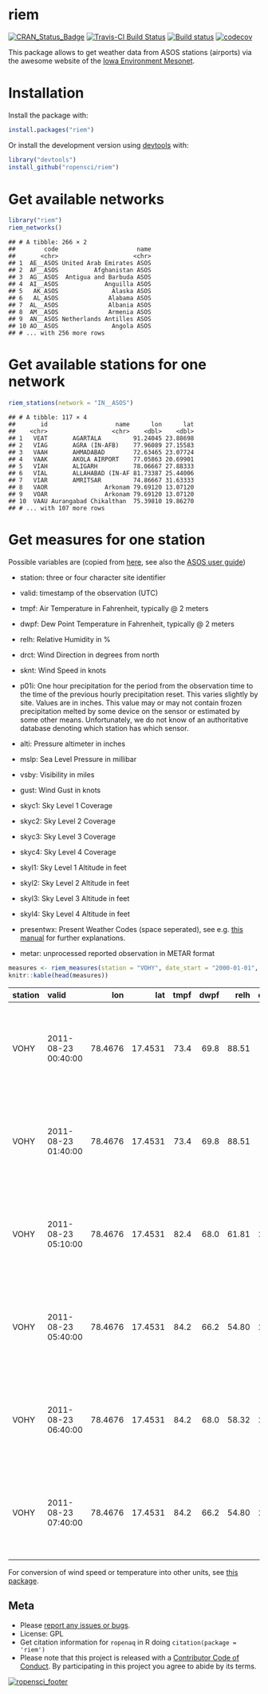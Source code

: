 riem
====

[![CRAN\_Status\_Badge](http://www.r-pkg.org/badges/version/riem)](http://cran.r-project.org/package=riem) [![Travis-CI Build Status](https://travis-ci.org/ropensci/riem.svg?branch=master)](https://travis-ci.org/ropensci/riem) [![Build status](https://ci.appveyor.com/api/projects/status/jl8sxr77bi8jnqrm?svg=true)](https://ci.appveyor.com/project/ropensci/riem) [![codecov](https://codecov.io/gh/ropensci/riem/branch/master/graph/badge.svg)](https://codecov.io/gh/ropensci/riem)

This package allows to get weather data from ASOS stations (airports) via the awesome website of the [Iowa Environment Mesonet](https://mesonet.agron.iastate.edu/request/download.phtml?network=IN__ASOS).

Installation
============

Install the package with:

``` r
install.packages("riem")
```

Or install the development version using [devtools](https://github.com/hadley/devtools) with:

``` r
library("devtools")
install_github("ropensci/riem")
```

Get available networks
======================

``` r
library("riem")
riem_networks() 
```

    ## # A tibble: 266 × 2
    ##        code                      name
    ##       <chr>                     <chr>
    ## 1  AE__ASOS United Arab Emirates ASOS
    ## 2  AF__ASOS          Afghanistan ASOS
    ## 3  AG__ASOS  Antigua and Barbuda ASOS
    ## 4  AI__ASOS             Anguilla ASOS
    ## 5   AK_ASOS               Alaska ASOS
    ## 6   AL_ASOS              Alabama ASOS
    ## 7  AL__ASOS              Albania ASOS
    ## 8  AM__ASOS              Armenia ASOS
    ## 9  AN__ASOS Netherlands Antilles ASOS
    ## 10 AO__ASOS               Angola ASOS
    ## # ... with 256 more rows

Get available stations for one network
======================================

``` r
riem_stations(network = "IN__ASOS") 
```

    ## # A tibble: 117 × 4
    ##       id                   name      lon      lat
    ##    <chr>                  <chr>    <dbl>    <dbl>
    ## 1   VEAT       AGARTALA         91.24045 23.88698
    ## 2   VIAG       AGRA (IN-AFB)    77.96089 27.15583
    ## 3   VAAH       AHMADABAD        72.63465 23.07724
    ## 4   VAAK       AKOLA AIRPORT    77.05863 20.69901
    ## 5   VIAH       ALIGARH          78.06667 27.88333
    ## 6   VIAL       ALLAHABAD (IN-AF 81.73387 25.44006
    ## 7   VIAR       AMRITSAR         74.86667 31.63333
    ## 8   VAOR                Arkonam 79.69120 13.07120
    ## 9   VOAR                Arkonam 79.69120 13.07120
    ## 10  VAAU Aurangabad Chikalthan  75.39810 19.86270
    ## # ... with 107 more rows

Get measures for one station
============================

Possible variables are (copied from [here](https://mesonet.agron.iastate.edu/request/download.phtml), see also the [ASOS user guide](http://www.nws.noaa.gov/asos/pdfs/aum-toc.pdf))

-   station: three or four character site identifier

-   valid: timestamp of the observation (UTC)

-   tmpf: Air Temperature in Fahrenheit, typically @ 2 meters

-   dwpf: Dew Point Temperature in Fahrenheit, typically @ 2 meters

-   relh: Relative Humidity in %

-   drct: Wind Direction in degrees from north

-   sknt: Wind Speed in knots

-   p01i: One hour precipitation for the period from the observation time to the time of the previous hourly precipitation reset. This varies slightly by site. Values are in inches. This value may or may not contain frozen precipitation melted by some device on the sensor or estimated by some other means. Unfortunately, we do not know of an authoritative database denoting which station has which sensor.

-   alti: Pressure altimeter in inches

-   mslp: Sea Level Pressure in millibar

-   vsby: Visibility in miles

-   gust: Wind Gust in knots

-   skyc1: Sky Level 1 Coverage

-   skyc2: Sky Level 2 Coverage

-   skyc3: Sky Level 3 Coverage

-   skyc4: Sky Level 4 Coverage

-   skyl1: Sky Level 1 Altitude in feet

-   skyl2: Sky Level 2 Altitude in feet

-   skyl3: Sky Level 3 Altitude in feet

-   skyl4: Sky Level 4 Altitude in feet

-   presentwx: Present Weather Codes (space seperated), see e.g. [this manual](http://www.ofcm.gov/fmh-1/pdf/H-CH8.pdf) for further explanations.

-   metar: unprocessed reported observation in METAR format

``` r
measures <- riem_measures(station = "VOHY", date_start = "2000-01-01", date_end = "2016-04-22") 
knitr::kable(head(measures))
```

| station | valid               |      lon|      lat|  tmpf|  dwpf|   relh|  drct|  sknt|  p01i|   alti| mslp |  vsby|  gust| skyc1 | skyc2 | skyc3 | skyc4 |  skyl1|  skyl2|  skyl3|  skyl4| presentwx | metar                                                        |
|:--------|:--------------------|--------:|--------:|-----:|-----:|------:|-----:|-----:|-----:|------:|:-----|-----:|-----:|:------|:------|:------|:------|------:|------:|------:|------:|:----------|:-------------------------------------------------------------|
| VOHY    | 2011-08-23 00:40:00 |  78.4676|  17.4531|  73.4|  69.8|  88.51|     0|     0|    NA|  29.83| NA   |  3.11|    NA| SCT   | BKN   |       |       |   1000|  20000|     NA|     NA| HZ        | VOHY 230040Z 00000KT 5000 HZ SCT010 BKN200 23/21 Q1010 NOSIG |
| VOHY    | 2011-08-23 01:40:00 |  78.4676|  17.4531|  73.4|  69.8|  88.51|     0|     0|    NA|  29.83| NA   |  3.11|    NA| SCT   | BKN   |       |       |   2000|  20000|     NA|     NA| HZ        | VOHY 230140Z 00000KT 5000 HZ SCT020 BKN200 23/21 Q1010 NOSIG |
| VOHY    | 2011-08-23 05:10:00 |  78.4676|  17.4531|  82.4|  68.0|  61.81|   270|     7|    NA|  29.85| NA   |  3.73|    NA| SCT   | SCT   |       |       |   1500|   2500|     NA|     NA| NA        | VOHY 230510Z 27007KT 6000 SCT015 SCT025 28/20 Q1011 NOSIG    |
| VOHY    | 2011-08-23 05:40:00 |  78.4676|  17.4531|  84.2|  66.2|  54.80|   270|     9|    NA|  29.83| NA   |  3.73|    NA| SCT   | SCT   |       |       |   1500|   2500|     NA|     NA| NA        | VOHY 230540Z 27009KT 6000 SCT015 SCT025 29/19 Q1010 NOSIG    |
| VOHY    | 2011-08-23 06:40:00 |  78.4676|  17.4531|  84.2|  68.0|  58.32|   260|     5|    NA|  29.83| NA   |  3.73|    NA| SCT   | SCT   |       |       |   1500|   2500|     NA|     NA| NA        | VOHY 230640Z 26005KT 6000 SCT015 SCT025 29/20 Q1010 NOSIG    |
| VOHY    | 2011-08-23 07:40:00 |  78.4676|  17.4531|  84.2|  66.2|  54.80|   250|     7|    NA|  29.77| NA   |  3.73|    NA| SCT   | SCT   |       |       |   2000|   2500|     NA|     NA| NA        | VOHY 230740Z 25007KT 6000 SCT020 SCT025 29/19 Q1008 NOSIG    |

For conversion of wind speed or temperature into other units, see [this package](https://github.com/geanders/weathermetrics/).

Meta
----

-   Please [report any issues or bugs](https://github.com/ropenscilabs/riem/issues).
-   License: GPL
-   Get citation information for `ropenaq` in R doing `citation(package = 'riem')`
-   Please note that this project is released with a [Contributor Code of Conduct](CONDUCT.md). By participating in this project you agree to abide by its terms.

[![ropensci\_footer](http://ropensci.org/public_images/github_footer.png)](http://ropensci.org)
